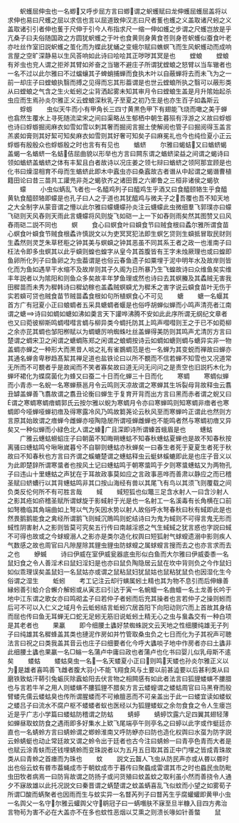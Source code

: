 <!-- { "loadSidebar": true } -->
　　蚇蠖屈伸虫也一名蝍又呼步屈方言曰蝍谓之蚇蠖赋曰龙伸蠖屈蠖屈盖将以求伸也易曰尺蠖之屈以求信也言以屈道致伸汉志曰尺者蒦也蠖之义盖取诸尺蚓之义盖取诸引引者伸也蒦于尺伸于引今人布指求尺一缩一伸如蠖之步谓之尺蠖岂放是乎亢桑子曰夫俗随国政之方圆犹蚇蠖之于叶也食黄则身黄食苍则身苍蚇蠖似蚕食叶老亦吐丝作室旧説蚇蠖之茧化而为蝶此犹蛹之变蛾尔赋曰蟭螟飞而生风蚇蠖动而成响言屋之空旷深静易以生风荅响如此诗曰哙哙其正哕哕其冥是也
　　螳蜋
　　螳蜋有斧虫也兖人谓之拒斧其臂如斧奋之当辙不避庄子所谓犹螳蜋之怒臂以当车辙者也一名不过以此尔雅曰不过蟷蠰其子蜱蛸捕蝉而食执木叶以自蔽蝉将去而未飞为之一前一却庄子曰螳蜋执翳而搏之见得而忘其形葢谓是也世云螳蜋所执之翳可以蔽形类从曰螳蜋之气含之生火蚯蚓之尘背洒起雾未知其审月令曰螳蜋生盖是月升隂始起杀虫应而生焉孙炎尔雅正义云螳蜋深秋乳子至夏之初乃生是也亦生百子如螽斯云
　　蜉蝣
　　虫似天牛而小有甲角长三四寸黄黒色甲下有翅能飞烧而噉之美于蝉也翕然生覆水上寻死随流梁宋之间曰渠略丛生郁栖中朝生暮殒有浮游之义故曰蜉蝣也诗曰蜉蝣掘阅麻衣如雪如雪以刺其奢而掘阅言掘土使解阅也管子曰掘阅得玉盖言羔裘如膏则其好絜可知矣麻衣如雪则其好奢可知矣子曰麻冕礼也今也纯俭夏小正云蜉蝣有殷殷众也蜉蝣殷之时也言有有见也
　　蝤蛴
　　尔雅曰蝎蛣又曰蝤蛴蝎盖蝎一名蝤蛴一名蛣佶屈曲貌以形举也方言曰闗东谓之蝤蛴梁益之间谓之蝎诗曰领如蝤蛴盖蝤蛴之体有丰絜且白者故诗以况庄姜之领七辩曰蝤蛴之领阿那宜顾是也化书曰燥湿相育不母而生蝤蛴此即木中蠧虫亦曰桑蠧故古者谮从中起谓之蝎谮曹植籍田论曰昔三苗共工讙兠非尧之蝎欤齐之诸田晋之六卿鲁之三桓非诸侯之蝎欤
　　蠓
　　小虫似蜹乱飞者也一名醯鸡列子曰醯鸡生乎酒又曰食醯颐辂生乎食醯黄轨食醯颐辂即蠓是也孔子曰人之于道也其犹醯鸡与微夫子之吾覆也吾不知天地之大全制字从蒙音谓之懵以此尔雅曰蠓蠛蠓孙炎注云蠛蠓此虫微细羣飞郭璞亦曰蠓飞硙则天风舂则天雨此言蠛蠓将风则旋飞如硙一上一下如舂则雨矣然其图赞又曰风舂雨硙二説不同也
　　螟
　　食心曰螟食叶曰蟘食节曰贼食根曰蟊尔雅所谓食苗心螟食叶蟘食节贼食根蟊许慎説文以为吏冥冥犯法即生螟乞贷则生蟘抵冒取民财则生蟊然则灵芝朱草秠秬之钟其美与螟蟘之钟其恶虽不同其系王者之政一也淮南子曰枉法令即多虫螟其以此乎蟘则蝗也蝗字从皇今其首腹皆有王字未烛厥理也或曰蝗即鱼卵所化列子曰鱼卵之为虫葢谓是也俗云春鱼遗子如粟埋于泥中明年水及故岸则皆化而为鱼如遇旱干水缩不及故岸则其子久阁为日所暴乃生飞蝗故诗曰众维鱼矣实维丰年説者以为隂阳和则鱼众多矣故丰年梦鱼理或然也诗曰去其螟螣及其蟊贼无害我田穉苗而未秀为穉韩诗曰穉幼稼也盖蟊贼螟蟘尤为穉禾之害字说云蟘食苗叶无伤于实若蟘可贷也贼食苗节贼苗蟊食根如句所植螟食心不可见
　　螗
　　螗一名蝘其首方广有冠夏小正曰蜋蜩者五采具螗蜩者蝘是也俗呼胡蝉似蝉而小鸣声清亮者江南谓之螗诗曰如蜩如螗如沸如羮言天下讙哗沸腾不安如此此序所谓无纲纪文章者也又曰菀彼柳斯鸣蜩嘒嘒言蜩与柳异类今蜩托防其上鸣声嘒嘒则王之于已不如菀柳之余亦芘其蜩也邹阳栁赋以为蜩螗厉响蜘蛛吐丝盖蝉得美防则其鸣声尤清厉方言曰楚谓之蜩宋卫之闲谓之螗蜩陈郑之闲谓之蜋蜩按诗云如蜩如螗则蜩与螗异实非一物盖蜩亦蝉之一种形大而黑昔人啖之礼有雀鷃蜩范是也一名蝉为其变蜕而禅故曰蝉亦其通名蝉舎卑秽趋髙絜其禅足道也盐铁论曰以所不覩而不信若蝉不知雪也又况道常无所而不可覩者乎是故闻而不笑者寡矣故曰道无问无问问之是责空也旧説朽木化为蝉坏裙化为蝶腐菌化为蜂又曰蚕二十日而化蝉三十日而化
　　寒蜩
　　寒蜩似蝉而小青赤一名蜺一名寒蝉蔡邕月令云鸣则天凉故谓之寒蝉其生坼裂母背故释虫云翥丑罅盖蝉善飞翥故谓之翥丑论衡曰蝉生于复育开背而出方言曰黑而赤者谓之蜺又曰谓之寒蜩寒蜩瘖蜩郭氏云按尔雅以蜺为寒蜩月令亦曰寒蝉鸣则知寒蜩非瘖者也寒蜩即今哑蝉哑蝉初瘖及得寒露冷风乃鸣故篘荛论云秋风至而寒蝉吟正谓此也然则方言原其始故谓之瘖蝉今雌蝉亦哑陶隐居所谓哑蝉雌蝉也不能鸣者然与寒蜩初瘖又异矣又一种似蝉而小緑色北人谓之螓广且深即诗所谓螓首蛾眉是也
　　蟪蛄
　　广雅云蟪蛄蟧蛁庄子曰朝菌不知晦朔蟪蛄不知春秋蟪蛄夏蝉也是故不知春秋按离骚曰蟪蛄鸣兮啾啾嵗暮兮不自聊则蟪蛄亦秋蝉矣一曰春生者死于夏夏生者死于秋故曰不知春秋也方言曰齐谓之螇螰楚谓之蟪蛄释虫云蜓蚞螇螰即此是也庄子音义以为此即楚辞所谓寒螀者也按风土记曰蟪蛄鸣于朝寒螀鸣于夕则寒螀蟪蛄又为两物孔子曰违山十里蟪蛄之声犹在于耳故政事莫如应之言政事恶哗而善肃以静应之而已稽圣赋曰蛴螬行以其背蟪蛄鸣非其口按山海经有兽以其尾飞有鸟以其须飞则覆载之间负类反伦何所不有可胜言哉
　　蜮
　　蜮短狐也似鼈三足含水射人一曰含沙射人之影其疮如疥稽圣赋所谓蛷旋于影蜮射于光是也一名射工一名溪毒有长角横在口前如弩檐临其角端曲如上弩以气为矢因水势以射人故俗呼水弩春秋曰秋有蜮即此是也然畏鹅鹅能食之禽经所谓鹅飞则蜮沉鵙鸣则蛇结诗曰为鬼为蜮则不可得言鬼无形而蜮性阴害射人之影则皆莫可究矣五行传曰南越淫惑之气生蜮蜮之犹言惑也字説曰蜮不可得也故或之今蛷螋溺人之影亦是类尔造化权舆曰短狐射气蛷螋遗溺中影则疾人气数感之故也周官曰凡隙屋除其貍虫貍虫防蛷螋之属蛷螋言搜而去之也亦言求而去之也
　　蛜蝛
　　诗曰伊威在室伊威瓮器底虫形似白鱼而大尔雅曰伊威委黍一名鼠妇食之令人善淫术曰鼠妇淫妇是也亦曰鼠负陶隐居云鼠在坎中背则负之今作鼠妇如似乖理误矣盖鼠妇一名鼠姑亦或谓之鼠粘鼠妇犹鼠姑也鼠粘犹鼠负也因湿化生今俗谓之湿生
　　蚯蚓
　　考工记注云却行螾属蚓土精也其为物不息引而后伸蝝善縁蚓善引蛤介合蠏介解蚓或从寅志曰引达于寅一名蜿蟺一名曲蟺一名土龙善长吟于地中江东谓之歌女亦曰鸣砌孟子曰若仲子者蚓而后充其操者也言若仲子之操则蚓而后可不可以入仁义之域月令云蚯蚓结言蚯蚓穴居首阳下向阳动则穴而上首故其身结而屈也传曰鱼无耳蝉无口蛇无足蚓无筋旧说蚯蚓土精无心之虫与蛗螽交有一种白项是其老者也
　　果臝
　　即今细腰土蠭好禁蜘蛛説文云天地之性细腰纯雄无子列子曰纯雄其名穉蜂盖其类也摙泥作房如并竹管取桑虫负之七日而化为子其祝声可聴法言曰祝之曰类我盖其音云也庄子曰细要者化今呼大蠭啖子地中作房者亦曰土蠭非此细腰土蠭也果臝一名□螉一名蒲卢中庸曰政也者蒲卢也化书曰婴儿似乳母斯不逺矣
　　蝼蛄
　　蝼蛄臭虫一名一名天蝼夏小正曰则鸣天蝼也孙炎尔雅正义以为是雄者喜鸣善飞雌者腹大羽小不能飞翔食风与土要以前甚澁要以后甚利类从曰磨铁致蛄汗鞯引兔蜄灰除蠧蛤阳去伏言物之相闗感有如此者法言曰狐貍蝼螾不膢腊也与言若牛羊之用人则蝼螾不膢狐貍不腊矣方言云蝼螲谓之蝼蛄周官曰马黑脊而般臂蝼先儒云蝼蛄臭也传所谓腥蝼而不可飨膻恶而不可亲盖出于此一曰蝼宜读如蝼蚁之蝼吕子曰流水不腐户枢不蝼蝼者蚁也医经以为狐貍蝼蚁之余勿食食之令人生瘘岂近是乎广志小学篇曰蝼蛄防稽谓之防蛄
　　蜻蝏
　　蜻蝏饮露六足四翼其翅轻薄如蝉昼取蚊防食之遇雨即多好集水上欵飞尾端亭午则亭名之曰蝏以此字或作蜓廷亦直也一名蜻蛉方言曰蜻蛉谓之蝍蛉淮南又呼防蛜亦曰防也造化权舆曰水虿为防字説云蛉蜻蜓也动止常廷故又谓之蛉令出于廷者也古今注曰蜻蛉一曰青亭色青而大者是也赋云涂青蚨而还钱埋蜻蛉而变珠説者以为五月五日取其首正中门埋之皆成青珠故类从曰青蛉之首瘗而为珠也
　　蚊
　　説文云齧人飞虫从防民声亦或从昬以昬时出也俗云蚊有昬市葢蝇成市于朝蚊成市于暮传曰聚蟁成雷谓其市之时也蟁民虫防毗虫田牧者病焉一曰防肓故谓之防扬子或问货殖曰蚊盖蚊之取利虽小然而善挠令人通夕不寐故雄以此托况説文曰秦晋谓之蜹楚谓之蚊盖蜹喜乱飞似蚊而小望之如雾荀子所谓□酸而蜹聚者也因雨而生与蚊实异一名瞀芮列子曰瞀芮生乎腐蠸蠸即黄甲小虫一名舆父一名守尔雅云蠸舆父守鹖冠子曰一蜹噆肤不寐至旦半糠入目四方弗治言物茍为害不必在大盖亦不在多也蚊性恶烟以艾熏之则溃长喙如针善螫
　　鼠
